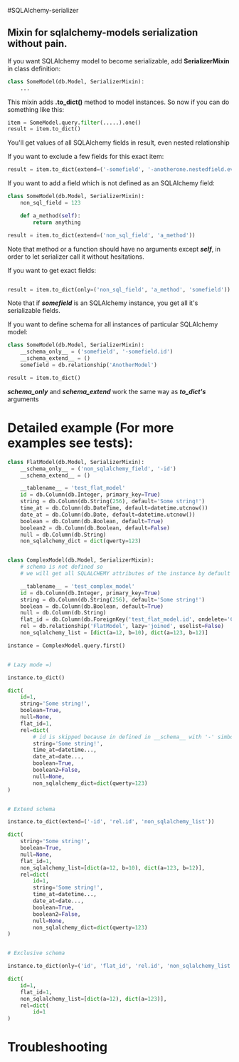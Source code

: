 #SQLAlchemy-serializer
## Mixin for sqlalchemy-models serialization without pain.

If you want SQLAlchemy model to become serializable,
add **SerializerMixin** in class definition:
```python
class SomeModel(db.Model, SerializerMixin):
    ...
```

This mixin adds **.to_dict()** method to model instances.
So now if you can do something like this:
```python
item = SomeModel.query.filter(.....).one()
result = item.to_dict()
```
You'll get values of all SQLAlchemy fields in result, even nested relationship

If you want to exclude a few fields for this exact item:
```python
result = item.to_dict(extend=('-somefield', '-anotherone.nestedfield.even_a_list'))
```

If you want to add a field which is not defined as an SQLAlchemy field:
```python
class SomeModel(db.Model, SerializerMixin):
    non_sql_field = 123

    def a_method(self):
        return anything

result = item.to_dict(extend=('non_sql_field', 'a_method'))
```
Note that method or a function should have no arguments except ***self***,
in order to let serializer call it without hesitations.

If you want to get exact fields:
```python

result = item.to_dict(only=('non_sql_field', 'a_method', 'somefield'))
```
Note that if ***somefield*** is an SQLAlchemy instance, you get all it's
serializable fields.

If you want to define schema for all instances of particular SQLAlchemy model:

```python
class SomeModel(db.Model, SerializerMixin):
    __schema_only__ = ('somefield', '-somefield.id')
    __schema_extend__ = ()
    somefield = db.relationship('AnotherModel')

result = item.to_dict()
```
***__schema_only__*** and  ***__schema_extend__*** work the same way as ***to_dict's*** arguments



# Detailed example (For more examples see tests):

```python
class FlatModel(db.Model, SerializerMixin):
    __schema_only__ = ('non_sqlalchemy_field', '-id')
    __schema_extend__ = ()

    __tablename__ = 'test_flat_model'
    id = db.Column(db.Integer, primary_key=True)
    string = db.Column(db.String(256), default='Some string!')
    time_at = db.Column(db.DateTime, default=datetime.utcnow())
    date_at = db.Column(db.Date, default=datetime.utcnow())
    boolean = db.Column(db.Boolean, default=True)
    boolean2 = db.Column(db.Boolean, default=False)
    null = db.Column(db.String)
    non_sqlalchemy_dict = dict(qwerty=123)


class ComplexModel(db.Model, SerializerMixin):
    # schema is not defined so
    # we will get all SQLALCHEMY attributes of the instance by default

    __tablename__ = 'test_complex_model'
    id = db.Column(db.Integer, primary_key=True)
    string = db.Column(db.String(256), default='Some string!')
    boolean = db.Column(db.Boolean, default=True)
    null = db.Column(db.String)
    flat_id = db.Column(db.ForeignKey('test_flat_model.id', ondelete='CASCADE'))
    rel = db.relationship('FlatModel', lazy='joined', uselist=False)
    non_sqlalchemy_list = [dict(a=12, b=10), dict(a=123, b=12)]

instance = ComplexModel.query.first()


# Lazy mode =)

instance.to_dict()

dict(
    id=1,
    string='Some string!',
    boolean=True,
    null=None,
    flat_id=1,
    rel=dict(
        # id is skipped because in defined in __schema__ with '-' simbol
        string='Some string!',
        time_at=datetime...,
        date_at=date...,
        boolean=True,
        boolean2=False,
        null=None,
        non_sqlalchemy_dict=dict(qwerty=123)
)


# Extend schema

instance.to_dict(extend=('-id', 'rel.id', 'non_sqlalchemy_list'))

dict(
    string='Some string!',
    boolean=True,
    null=None,
    flat_id=1,
    non_sqlalchemy_list=[dict(a=12, b=10), dict(a=123, b=12)],
    rel=dict(
        id=1,
        string='Some string!',
        time_at=datetime...,
        date_at=date...,
        boolean=True,
        boolean2=False,
        null=None,
        non_sqlalchemy_dict=dict(qwerty=123)
)


# Exclusive schema

instance.to_dict(only=('id', 'flat_id', 'rel.id', 'non_sqlalchemy_list.a'))

dict(
    id=1,
    flat_id=1,
    non_sqlalchemy_list=[dict(a=12), dict(a=123)],
    rel=dict(
        id=1
)

```

# Troubleshooting

 